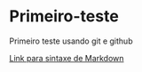 # Primeiro-teste
Primeiro teste usando git e github

[Link para sintaxe de Markdown](https://www.markdownguide.org/basic-syntax/)
